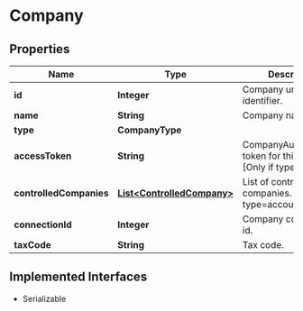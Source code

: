 

# Company



## Properties

Name | Type | Description | Notes
------------ | ------------- | ------------- | -------------
**id** | **Integer** | Company unique identifier. |  [optional]
**name** | **String** | Company name. |  [optional]
**type** | **CompanyType** |  |  [optional]
**accessToken** | **String** | CompanyAuthentication token for this company. [Only if type&#x3D;company] |  [optional]
**controlledCompanies** | [**List&lt;ControlledCompany&gt;**](ControlledCompany.md) | List of controlled companies. [Only if type&#x3D;accountant] |  [optional]
**connectionId** | **Integer** | Company connection id. |  [optional]
**taxCode** | **String** | Tax code. |  [optional]


## Implemented Interfaces

* Serializable


